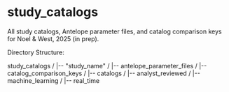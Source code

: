 # study_catalogs
All study catalogs, Antelope parameter files, and catalog comparison keys for Noel &amp; West, 2025 (in prep).

Directory Structure:

study_catalogs
/ |-- "study_name"
/       |-- antelope_parameter_files
/       |-- catalog_comparison_keys
/       |-- catalogs
/            |-- analyst_reviewed
/            |-- machine_learning
/            |-- real_time
